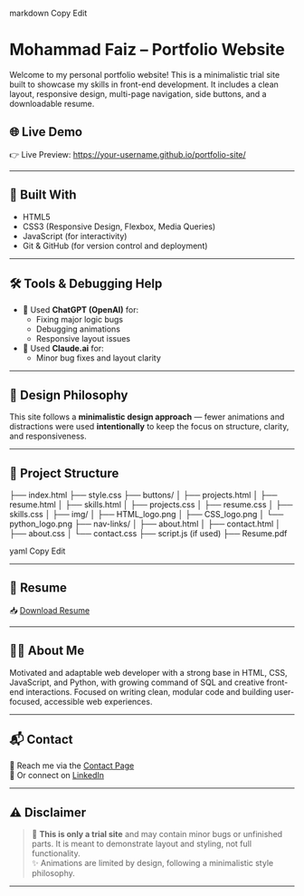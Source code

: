 
markdown
Copy
Edit
# Mohammad Faiz – Portfolio Website

Welcome to my personal portfolio website! This is a minimalistic trial site built to showcase my skills in front-end development. It includes a clean layout, responsive design, multi-page navigation, side buttons, and a downloadable resume.

## 🌐 Live Demo

👉 Live Preview: https://your-username.github.io/portfolio-site/  


---

## 🔧 Built With

- HTML5
- CSS3 (Responsive Design, Flexbox, Media Queries)
- JavaScript (for interactivity)
- Git & GitHub (for version control and deployment)

---

## 🛠️ Tools & Debugging Help

- 🧠 Used **ChatGPT (OpenAI)** for:
  - Fixing major logic bugs
  - Debugging animations
  - Responsive layout issues
- 🤖 Used **Claude.ai** for:
  - Minor bug fixes and layout clarity

---

## 🎨 Design Philosophy

This site follows a **minimalistic design approach** — fewer animations and distractions were used **intentionally** to keep the focus on structure, clarity, and responsiveness.

---

## 📁 Project Structure

├── index.html
├── style.css
├── buttons/
│ ├── projects.html
│ ├── resume.html
│ ├── skills.html
│ ├── projects.css
│ ├── resume.css
│ ├── skills.css
│ ├── img/
│ ├── HTML_logo.png
│ ├── CSS_logo.png
│ └── python_logo.png
├── nav-links/
│ ├── about.html
│ ├── contact.html
│ ├── about.css
│ └── contact.css
├── script.js (if used)
├── Resume.pdf

yaml
Copy
Edit

---

## 📄 Resume

📥 [Download Resume](./buttons/Resume.pdf)

---

## 🙋‍♂️ About Me

Motivated and adaptable web developer with a strong base in HTML, CSS, JavaScript, and Python, with growing command of SQL and creative front-end interactions. Focused on writing clean, modular code and building user-focused, accessible web experiences.

---

## 📬 Contact

📧 Reach me via the [Contact Page](./nav-links/contact.html)  
🔗 Or connect on [LinkedIn](https://linkedin.com/in/YOUR_USERNAME)

---

## ⚠️ Disclaimer

> 🧪 **This is only a trial site** and may contain minor bugs or unfinished parts. It is meant to demonstrate layout and styling, not full functionality.  
> ✨ Animations are limited by design, following a minimalistic style philosophy.

---
